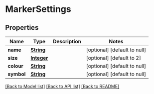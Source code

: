 # MarkerSettings
## Properties

Name | Type | Description | Notes
------------ | ------------- | ------------- | -------------
**name** | [**String**](string.md) |  | [optional] [default to null]
**size** | [**Integer**](integer.md) |  | [optional] [default to 2]
**colour** | [**String**](string.md) |  | [optional] [default to null]
**symbol** | [**String**](string.md) |  | [optional] [default to null]

[[Back to Model list]](../README.md#documentation-for-models) [[Back to API list]](../README.md#documentation-for-api-endpoints) [[Back to README]](../README.md)

